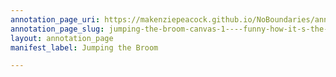 ```yaml
---
annotation_page_uri: https://makenziepeacock.github.io/NoBoundaries/annotations/jumping-the-broom-canvas-1----funny-how-it-s-the-little-things-we-remember-about-the-moments-we-d-rather-forget----another-light-slowly-reveals-another-women-laying-limp-at-the-right-side-of-the-stage--the-voice-continues.json
annotation_page_slug: jumping-the-broom-canvas-1----funny-how-it-s-the-little-things-we-remember-about-the-moments-we-d-rather-forget----another-light-slowly-reveals-another-women-laying-limp-at-the-right-side-of-the-stage--the-voice-continues
layout: annotation_page
manifest_label: Jumping the Broom

---
```

